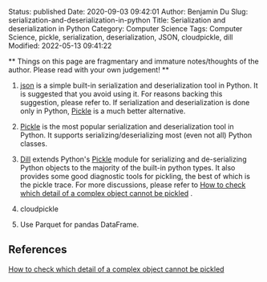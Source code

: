 Status: published
Date: 2020-09-03 09:42:01
Author: Benjamin Du
Slug: serialization-and-deserialization-in-python
Title: Serialization and deserialization in Python
Category: Computer Science
Tags: Computer Science, pickle, serialization, deserialization, JSON, cloudpickle, dill
Modified: 2022-05-13 09:41:22

**
Things on this page are fragmentary and immature notes/thoughts of the author.
Please read with your own judgement!
**

1. [json](https://docs.python.org/3/library/json.html)
    is a simple built-in serialization and deserialization tool in Python.
    It is suggested that you avoid using it.
    For reasons backing this suggestion,
    please refer to.
    If serialization and deserialization is done only in Python,
    [Pickle](http://www.legendu.net/misc/blog/serialize-and-deserialize-object-using-pickle-in-python)
    is a much better alternative.

2. [Pickle](http://www.legendu.net/misc/blog/serialize-and-deserialize-object-using-pickle-in-python)
    is the most popular serialization and deserialization tool in Python.
    It supports serializing/deserializing most (even not all) Python classes.

3. [Dill](https://github.com/uqfoundation/dill)
    extends Python's
    [Pickle](http://www.legendu.net/misc/blog/serialize-and-deserialize-object-using-pickle-in-python)
    module for serializing and de-serializing Python objects to the majority of the built-in python types. 
    It also provides some good diagnostic tools for pickling, 
    the best of which is the pickle trace.
    For more discussions,
    please refer to
    [How to check which detail of a complex object cannot be pickled](https://stackoverflow.com/questions/22233478/how-to-check-which-detail-of-a-complex-object-cannot-be-pickled)
    .

4. cloudpickle

5. Use Parquet for pandas DataFrame.

## References

[How to check which detail of a complex object cannot be pickled](https://stackoverflow.com/questions/22233478/how-to-check-which-detail-of-a-complex-object-cannot-be-pickled)
